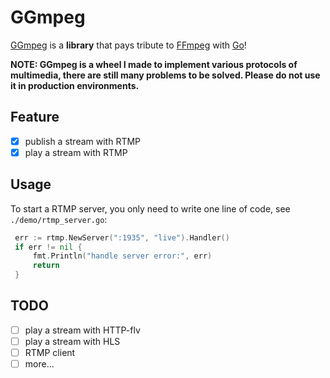 # GGmpeg
[GGmpeg](https://github.com/SmartBrave/GGmpeg) is a **library** that pays tribute to [FFmpeg](https://ffmpeg.org/) with [Go](https://golang.org/)!

**NOTE: GGmpeg is a wheel I made to implement various protocols of multimedia, there are still many problems to be solved. Please do not use it in production environments.**

## Feature
- [x] publish a stream with RTMP
- [x] play a stream with RTMP

## Usage
To start a RTMP server, you only need to write one line of code, see `./demo/rtmp_server.go`:
```go
 err := rtmp.NewServer(":1935", "live").Handler()
 if err != nil {
     fmt.Println("handle server error:", err)
     return
 }
```

## TODO
- [  ] play a stream with HTTP-flv
- [  ] play a stream with HLS
- [  ] RTMP client
- [  ] more...
